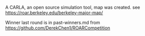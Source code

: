 A CARLA, an open source simulation tool, map was created. see https://roar.berkeley.edu/berkeley-major-map/

Winner last round is in past-winners.md from https://github.com/DerekChen1/ROARCompetition

